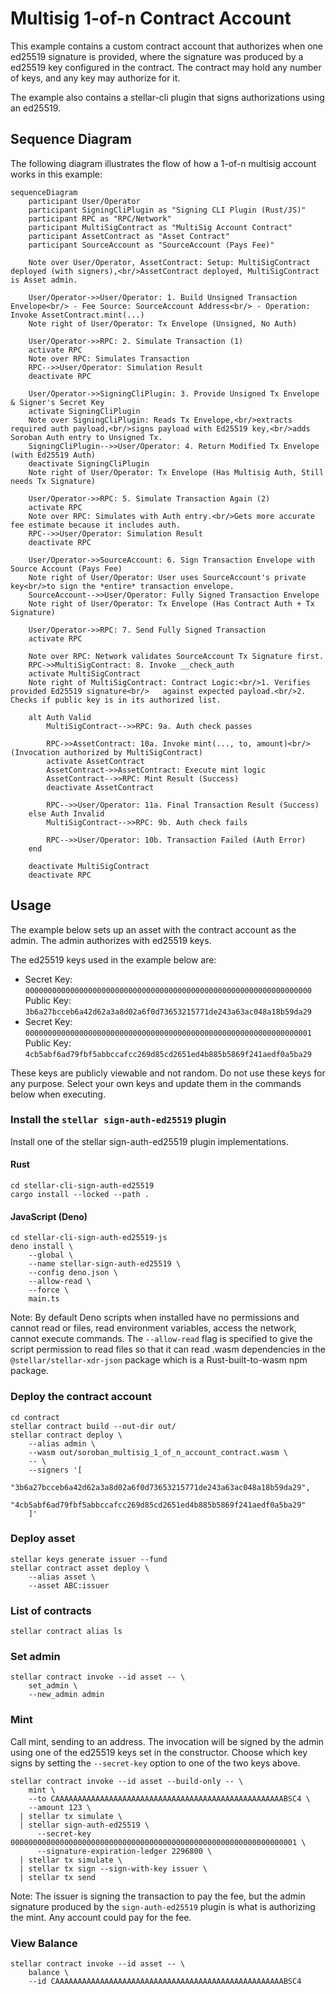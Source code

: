 # Multisig 1-of-n Contract Account

This example contains a custom contract account that authorizes when one ed25519
signature is provided, where the signature was produced by a ed25519 key
configured in the contract. The contract may hold any number of keys, and any
key may authorize for it.

The example also contains a stellar-cli plugin that signs authorizations using
an ed25519.

## Sequence Diagram

The following diagram illustrates the flow of how a 1-of-n multisig account
works in this example:

```mermaid
sequenceDiagram
    participant User/Operator
    participant SigningCliPlugin as "Signing CLI Plugin (Rust/JS)"
    participant RPC as "RPC/Network"
    participant MultiSigContract as "MultiSig Account Contract"
    participant AssetContract as "Asset Contract"
    participant SourceAccount as "SourceAccount (Pays Fee)"

    Note over User/Operator, AssetContract: Setup: MultiSigContract deployed (with signers),<br/>AssetContract deployed, MultiSigContract is Asset admin.

    User/Operator->>User/Operator: 1. Build Unsigned Transaction Envelope<br/> - Fee Source: SourceAccount Address<br/> - Operation: Invoke AssetContract.mint(...)
    Note right of User/Operator: Tx Envelope (Unsigned, No Auth)

    User/Operator->>RPC: 2. Simulate Transaction (1)
    activate RPC
    Note over RPC: Simulates Transaction
    RPC-->>User/Operator: Simulation Result
    deactivate RPC

    User/Operator->>SigningCliPlugin: 3. Provide Unsigned Tx Envelope & Signer's Secret Key
    activate SigningCliPlugin
    Note over SigningCliPlugin: Reads Tx Envelope,<br/>extracts required auth payload,<br/>signs payload with Ed25519 key,<br/>adds Soroban Auth entry to Unsigned Tx.
    SigningCliPlugin-->>User/Operator: 4. Return Modified Tx Envelope (with Ed25519 Auth)
    deactivate SigningCliPlugin
    Note right of User/Operator: Tx Envelope (Has Multisig Auth, Still needs Tx Signature)

    User/Operator->>RPC: 5. Simulate Transaction Again (2)
    activate RPC
    Note over RPC: Simulates with Auth entry.<br/>Gets more accurate fee estimate because it includes auth.
    RPC-->>User/Operator: Simulation Result
    deactivate RPC

    User/Operator->>SourceAccount: 6. Sign Transaction Envelope with Source Account (Pays Fee)
    Note right of User/Operator: User uses SourceAccount's private key<br/>to sign the *entire* transaction envelope.
    SourceAccount-->>User/Operator: Fully Signed Transaction Envelope
    Note right of User/Operator: Tx Envelope (Has Contract Auth + Tx Signature)

    User/Operator->>RPC: 7. Send Fully Signed Transaction
    activate RPC

    Note over RPC: Network validates SourceAccount Tx Signature first.
    RPC->>MultiSigContract: 8. Invoke __check_auth
    activate MultiSigContract
    Note right of MultiSigContract: Contract Logic:<br/>1. Verifies provided Ed25519 signature<br/>   against expected payload.<br/>2. Checks if public key is in its authorized list.

    alt Auth Valid
        MultiSigContract-->>RPC: 9a. Auth check passes
        
        RPC->>AssetContract: 10a. Invoke mint(..., to, amount)<br/>(Invocation authorized by MultiSigContract)
        activate AssetContract
        AssetContract->>AssetContract: Execute mint logic
        AssetContract-->>RPC: Mint Result (Success)
        deactivate AssetContract
        
        RPC-->>User/Operator: 11a. Final Transaction Result (Success)
    else Auth Invalid
        MultiSigContract-->>RPC: 9b. Auth check fails
        
        RPC-->>User/Operator: 10b. Transaction Failed (Auth Error)
    end
    
    deactivate MultiSigContract
    deactivate RPC
```

## Usage

The example below sets up an asset with the contract account as the admin. The
admin authorizes with ed25519 keys.

The ed25519 keys used in the example below are:

- Secret Key:
  `0000000000000000000000000000000000000000000000000000000000000000`\
  Public Key: `3b6a27bcceb6a42d62a3a8d02a6f0d73653215771de243a63ac048a18b59da29`
- Secret Key:
  `0000000000000000000000000000000000000000000000000000000000000001`\
  Public Key: `4cb5abf6ad79fbf5abbccafcc269d85cd2651ed4b885b5869f241aedf0a5ba29`

These keys are publicly viewable and not random. Do not use these keys for any
purpose. Select your own keys and update them in the commands below when
executing.

### Install the `stellar sign-auth-ed25519` plugin

Install one of the stellar sign-auth-ed25519 plugin implementations.

#### Rust

```
cd stellar-cli-sign-auth-ed25519
cargo install --locked --path .
```

#### JavaScript (Deno)

```
cd stellar-cli-sign-auth-ed25519-js
deno install \
    --global \
    --name stellar-sign-auth-ed25519 \
    --config deno.json \
    --allow-read \
    --force \
    main.ts
```

Note: By default Deno scripts when installed have no permissions and cannot read
or files, read environment variables, access the network, cannot execute
commands. The `--allow-read` flag is specified to give the script permission to
read files so that it can read .wasm dependencies in the
`@stellar/stellar-xdr-json` package which is a Rust-built-to-wasm npm package.

### Deploy the contract account

```
cd contract
stellar contract build --out-dir out/
stellar contract deploy \
    --alias admin \
    --wasm out/soroban_multisig_1_of_n_account_contract.wasm \
    -- \
    --signers '[
      "3b6a27bcceb6a42d62a3a8d02a6f0d73653215771de243a63ac048a18b59da29",
      "4cb5abf6ad79fbf5abbccafcc269d85cd2651ed4b885b5869f241aedf0a5ba29"
    ]'
```

### Deploy asset

```
stellar keys generate issuer --fund
stellar contract asset deploy \
    --alias asset \
    --asset ABC:issuer
```

### List of contracts

```
stellar contract alias ls
```

### Set admin

```
stellar contract invoke --id asset -- \
    set_admin \
    --new_admin admin
```

### Mint

Call mint, sending to an address. The invocation will be signed by the admin
using one of the ed25519 keys set in the constructor. Choose which key signs by
setting the `--secret-key` option to one of the two keys above.

```
stellar contract invoke --id asset --build-only -- \
    mint \
    --to CAAAAAAAAAAAAAAAAAAAAAAAAAAAAAAAAAAAAAAAAAAAAAAAAAAABSC4 \
    --amount 123 \
  | stellar tx simulate \
  | stellar sign-auth-ed25519 \
      --secret-key 0000000000000000000000000000000000000000000000000000000000000001 \
      --signature-expiration-ledger 2296800 \
  | stellar tx simulate \
  | stellar tx sign --sign-with-key issuer \
  | stellar tx send
```

Note: The issuer is signing the transaction to pay the fee, but the admin
signature produced by the `sign-auth-ed25519` plugin is what is authorizing the
mint. Any account could pay for the fee.

### View Balance

```
stellar contract invoke --id asset -- \
    balance \
    --id CAAAAAAAAAAAAAAAAAAAAAAAAAAAAAAAAAAAAAAAAAAAAAAAAAAABSC4
```
